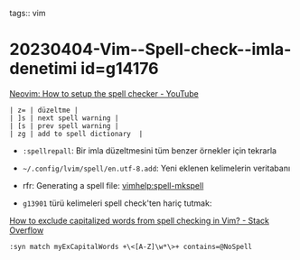 tags:: vim

# 20230404-Vim--Spell-check--imla-denetimi id=g14176

[Neovim: How to setup the spell checker - YouTube](https://www.youtube.com/watch?v=KoL-2WTlr04)

	| z= | düzeltme |
	| ]s | next spell warning |
	| [s | prev spell warning |
	| zg | add to spell dictionary  |

- `:spellrepall`: Bir imla düzeltmesini tüm benzer örnekler için tekrarla

- `~/.config/lvim/spell/en.utf-8.add`: Yeni eklenen kelimelerin veritabanı

- rfr: Generating a spell file: <vimhelp:spell-mkspell>

- `g13901` türü kelimeleri spell check'ten hariç tutmak:

[How to exclude capitalized words from spell checking in Vim? - Stack Overflow](https://stackoverflow.com/questions/18196399/how-to-exclude-capitalized-words-from-spell-checking-in-vim/18196613#18196613)

```
:syn match myExCapitalWords +\<[A-Z]\w*\>+ contains=@NoSpell
```

